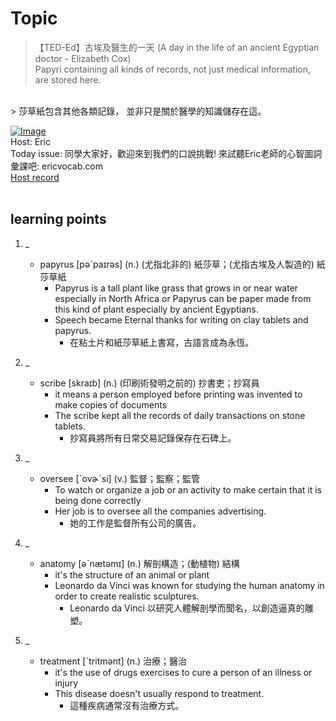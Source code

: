# Topic

> 【TED-Ed】古埃及醫生的一天 (A day in the life of an ancient Egyptian doctor - Elizabeth Cox) <br>
> Papyri containing all kinds of records, not just medical information, are stored here.
 <br>
> 莎草紙包含其他各類記錄， 並非只是關於醫學的知識儲存在這。 <br>

[![Image](https://cdn.voicetube.com/assets/thumbnails/2rvLEJrQm7g.jpg)](https://www.youtube.com/embed/2rvLEJrQm7g?rel=0&showinfo=0&cc_load_policy=0&controls=1&autoplay=1&iv_load_policy=3&playsinline=1&wmode=transparent&start=152&end=158&enablejsapi=1&origin=https://tw.voicetube.com&widgetid=1)<br>
Host: Eric
<br>Today issue: 同學大家好，歡迎來到我們的口說挑戰! 來試聽Eric老師的心智圖詞彙課吧: ericvocab.com
<br>
[Host record](https://cdn.voicetube.com/tmp/everyday_records/yangec/3277.mp3)
<br><br>
## learning points
1. _
	* papyrus [pəˋpaɪrəs] (n.) (尤指北非的) 紙莎草；(尤指古埃及人製造的) 紙莎草紙
		- Papyrus is a tall plant like grass that grows in or near water especially in North Africa or Papyrus can be paper made from this kind of plant especially by ancient Egyptians.
		- Speech became Eternal thanks for writing on clay tablets and papyrus.
			+ 在粘土片和紙莎草紙上書寫，古語言成為永恆。

2. _
	* scribe [skraɪb] (n.) (印刷術發明之前的) 抄書吏；抄寫員
		- it means a person employed before printing was invented to make copies of documents
		- The scribe kept all the records of daily transactions on stone tablets.
			+ 抄寫員將所有日常交易記錄保存在石碑上。

3. _
	* oversee [ˋovɚˋsi] (v.) 監督；監察；監管
		- To watch or organize a job or an activity to make certain that it is being done correctly
		- Her job is to oversee all the companies advertising.
			+ 她的工作是監督所有公司的廣告。

4. _
	* anatomy [əˋnætəmɪ] (n.) 解剖構造；(動植物) 結構
		- it's the structure of an animal or plant
		- Leonardo da Vinci was known for studying the human anatomy in order to create realistic sculptures.
			+ Leonardo da Vinci 以研究人體解剖學而聞名，以創造逼真的雕塑。

5. _
	* treatment [ˋtritmənt] (n.) 治療；醫治
		- it's the use of drugs exercises to cure a person of an illness or injury
		- This disease doesn't usually respond to treatment.
			+ 這種疾病通常沒有治療方式。

